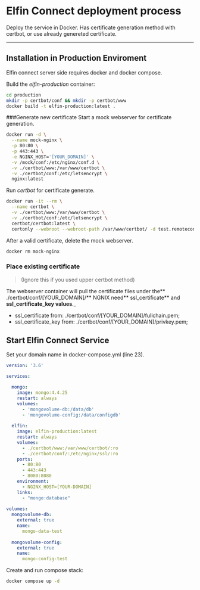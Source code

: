 # Elfin Connect deployment process
Deploy the service in Docker. Has certificate generation method with certbot, or use already genereted certificate.

------------

## Installation in Production Enviroment

Elfin connect server side requires docker and docker compose.

Build the *elfin-production* container:

```sh
cd production
mkdir -p certbot/conf && mkdir -p certbot/www
docker build -t elfin-production:latest .
```

###Generate new certificate
Start a mock webserver for certificate generation.

```sh
docker run -d \
  --name mock-nginx \
  -p 80:80 \
  -p 443:443 \
  -e NGINX_HOST='[YOUR_DOMAIN]' \
  -v /mock/conf:/etc/nginx/conf.d \
  -v ./certbot/www:/var/www/certbot \
  -v ./certbot/conf:/etc/letsencrypt \
  nginx:latest
```

Run *certbot* for certificate generate.

```sh
docker run -it --rm \
  --name certbot \
  -v ./certbot/www:/var/www/certbot \
  -v ./certbot/conf:/etc/letsencrypt \
  certbot/certbot:latest \
  certonly --webroot --webroot-path /var/www/certbot/ -d test.remoteconnect.hu
```
After a valid certificate, delete the mock webserver.

```sh
docker rm mock-nginx
```

### Place existing certificate
> (Ignore this if you used upper certbot method)

The webserver container will pull the certificate files under the** ./certbot/conf/[YOUR_DOMAIN]/** NGNIX need** ssl_certificate** and **ssl_certificate_key values**._

- ssl_certificate from: ./certbot/conf/[YOUR_DOMAIN]/fullchain.pem;
- ssl_certificate_key from: ./certbot/conf/[YOUR_DOMAIN]/privkey.pem;

## Start Elfin Connect Service
Set your domain name in docker-compose.yml (line 23).

```yml
version: '3.6'

services:

  mongo:
    image: mongo:4.4.25
    restart: always
    volumes:
      - 'mongovolume-db:/data/db'
      - 'mongovolume-config:/data/configdb'
  
  elfin:
    image: elfin-production:latest
    restart: always
    volumes:
      - ./certbot/www:/var/www/certbot/:ro
      - ./certbot/conf/:/etc/nginx/ssl/:ro
    ports:
      - 80:80
      - 443:443
      - 8080:8080
    environment:
      - NGINX_HOST=[YOUR-DOMAIN]
    links:
      - "mongo:database"
      
volumes:
  mongovolume-db:
    external: true
    name:
      mongo-data-test
  
  mongovolume-config:
    external: true
    name:
      mongo-config-test
```
Create and run compose stack:

```sh
docker compose up -d
```